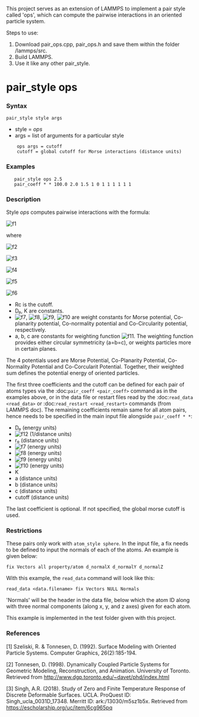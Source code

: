 This project serves as an extension of LAMMPS to implement a pair style called 'ops', which can compute the pairwise interactions in an oriented particle system. 

Steps to use:
1. Download pair_ops.cpp, pair_ops.h and save them within the folder /lammps/src.
2. Build LAMMPS.
3. Use it like any other pair_style.

# pair_style ops

### Syntax

`pair_style style args`

* style = *ops*
* args = list of arguments for a particular style
```
    ops args = cutoff
    cutoff = global cutoff for Morse interactions (distance units)
```
### Examples
```
   pair_style ops 2.5
   pair_coeff * * 100.0 2.0 1.5 1 0 1 1 1 1 1 1
``` 
### Description

Style *ops* computes pairwise interactions with the formula:

![f1](https://latex.codecogs.com/svg.latex?\small&space;E&space;=&space;\alpha_m&space;\phi_m(r_{ij})&space;&plus;&space;\alpha_p&space;\phi_p(n_i,r_{ij})&space;&plus;&space;\alpha_n&space;\phi_n(n_i,n_j,r_{ij})&space;&plus;&space;\alpha_c&space;\phi_c(n_i,,n_j,r_{ij})&space;\qquad&space;r&space;<&space;r_c)

where

   ![f2](https://latex.codecogs.com/svg.latex?\small&space;\phi_m(r_{ij})&space;=&space;D_0&space;\left[&space;e^{-&space;2&space;\alpha&space;(r&space;-&space;r_0)}&space;-&space;2&space;e^{-&space;\alpha&space;(r&space;-&space;r_0)}&space;\right])
   
   ![f3](https://latex.codecogs.com/svg.latex?\small&space;\phi_p(n_i,r_{ij})&space;=&space;(n_i&space;\cdot&space;r_{ij})^2\psi(r_{ij}))
   
   ![f4](https://latex.codecogs.com/svg.latex?\small&space;\phi_n(n_i,n_j,r_{ij})&space;=&space;|n_i&space;-&space;n_j|^2\psi(r_{ij}))
   
   ![f5](https://latex.codecogs.com/svg.latex?\small&space;\phi_c(n_i,n_j,r_{ij})&space;=&space;((n_i&space;&plus;&space;n_j)&space;\cdot&space;r_{ij})^2\psi(r_{ij}))
   
   ![f6](https://latex.codecogs.com/svg.latex?\small&space;\psi(r_{ij})=Ke^{(-\frac{x^2}{2a^2}-\frac{y^2}{2b^2}-\frac{z^2}{2c^2})})
   
- Rc is the cutoff.
- D₀, K are constants.
- ![f7](https://latex.codecogs.com/svg.latex?\small&space;\alpha_m), ![f8](https://latex.codecogs.com/svg.latex?\small&space;\alpha_p), ![f9](https://latex.codecogs.com/svg.latex?\small&space;\alpha_n), ![f10](https://latex.codecogs.com/svg.latex?\small&space;\alpha_c) are weight constants for Morse potential, Co-planarity potential, Co-normality potential and Co-Circularity potential, respectively.
- a, b, c are constants for weighting function ![f11](https://latex.codecogs.com/svg.latex?\small&space;\psi(r_{ij})). The weighting function provides either circular symmetricity (a=b=c), or weights particles more in certain planes.

The 4 potentials used are Morse Potential, Co-Planarity Potential, Co-Normality Potential and Co-Corcularit Potential. Together, their weighted sum defines the potential energy of oriented particles.

The first three coefficients and the cutoff can be defined for each pair of atoms types via the :doc:`pair_coeff <pair_coeff>` command as in the examples above, or in the data file or restart files read by the :doc:`read_data <read_data>` or :doc:`read_restart <read_restart>` commands (from LAMMPS doc). The remaining coefficients remain same for all atom pairs, hence needs to be specified in the main input file alongside `pair_coeff * *`:

* D₀ (energy units)
* ![f12](https://latex.codecogs.com/svg.latex?\small&space;\alpha) (1/distance units)
* r₀ (distance units)
* ![f7](https://latex.codecogs.com/svg.latex?\small&space;\alpha_m) (energy units) 
* ![f8](https://latex.codecogs.com/svg.latex?\small&space;\alpha_p) (energy units)
* ![f9](https://latex.codecogs.com/svg.latex?\small&space;\alpha_n) (energy units)
* ![f10](https://latex.codecogs.com/svg.latex?\small&space;\alpha_c) (energy units)
* K
* a (distance units)
* b (distance units)
* c (distance units)
* cutoff (distance units)

The last coefficient is optional.  If not specified, the global morse cutoff is used.

### Restrictions

These pairs only work with `atom_style sphere`. In the input file, a fix needs to be defined to input the normals of each of the atoms. An example is given below:

   `fix Vectors all property/atom d_normalX d_normalY d_normalZ`

With this example, the `read_data` command will look like this:

   `read_data <data.filename> fix Vectors NULL Normals`

'Normals' will be the header in the data file, below which the atom ID along with three normal components (along x, y, and z axes) given for each atom. 

This example is implemented in the test folder given with this project.

### References

[1] Szeliski, R. & Tonnesen, D. (1992). Surface Modeling with Oriented Particle Systems. Computer Graphics, 26(2):185-194.

[2] Tonnesen, D. (1998). Dynamically Coupled Particle Systems for Geometric Modeling, Reconstruction, and Animation. University of Toronto. Retrieved from http://www.dgp.toronto.edu/~davet/phd/index.html

[3] Singh, A.R. (2018). Study of Zero and Finite Temperature Response of Discrete Deformable Surfaces. UCLA. ProQuest ID: Singh_ucla_0031D_17348. Merritt ID: ark:/13030/m5sz1b5x. Retrieved from https://escholarship.org/uc/item/6cg965pq

